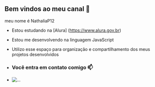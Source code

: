 ## Bem vindos ao meu canal 💙

meu nome é NathaliaP12

- Estou estudando na [Alura] (https://www.alura.gov.br)
- Estou me desenvolvendo na linguagem JavaScript
- Utilizo esse espaço para organização e compartilhamento dos meus projetos desenvolvidos

- ### Você entra em contato comigo 📫

- ![...](https://media1.tenor.com/m/bRbdU4WeOzMAAAAC/2020-bye.gif)
